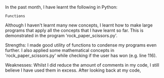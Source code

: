 In the past month, I have learnt the following in Python:

    Functions

Although I haven't learnt many new concepts, I learnt how to make large programs that apply all the concepts that I have learnt so far. This is demonstrated in the program 'rock_paper_scissors.py'.

Strengths: I made good utility of functions to condense my programs even further. I also applied some mathematical concepts in 'rock_paper_scissors.py' while checking if the user has won (e.g. line 116).

Weaknesses: Whilst I did reduce the amount of comments in my code, I still believe I have used them in excess. After looking back at my code, 
    
